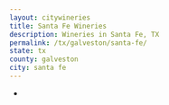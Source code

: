 ```yaml
---
layout: citywineries
title: Santa Fe Wineries
description: Wineries in Santa Fe, TX
permalink: /tx/galveston/santa-fe/
state: tx
county: galveston
city: santa fe
---
```

-
